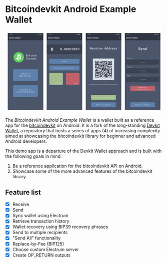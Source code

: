  # Bitcoindevkit Android Example Wallet

<p align="center">
    <img src="./images/screenshots.png" width="600">
</p>

The _Bitcoindevkit Android Example Wallet_ is a wallet built as a reference app for the [bitcoindevkit](https://github.com/bitcoindevkit) on Android. It is a fork of the long-standing [Devkit Wallet](https://github.com/thunderbiscuit/devkit-wallet), a repository that hosts a series of apps (4) of increasing complexity aimed at showcasing the bitcoindevkit library for beginner and advanced Android developers. 

This demo app is a departure of the Devkit Wallet approach and is built with the following goals in mind:
1. Be a reference application for the bitcoindevkit API on Android.
2. Showcase some of the more advanced features of the bitcoindevkit library.

## Feature list
- [x] Receive
- [x] Send
- [x] Sync wallet using Electrum
- [x] Retrieve transaction history
- [x] Wallet recovery using BIP39 recovery phrases
- [x] Send to multiple recipients
- [x] "Send All" functionality
- [x] Replace-by-Fee (BIP125)
- [x] Choose custom Electrum server
- [x] Create OP_RETURN outputs
